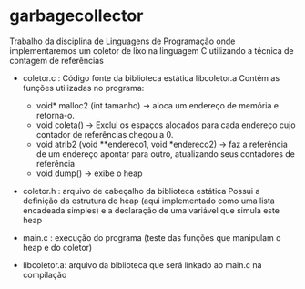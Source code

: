 # garbagecollector
Trabalho da disciplina de Linguagens de Programação onde implementaremos um coletor de lixo na linguagem C utilizando a técnica de contagem de referências
- coletor.c :
  Código fonte da biblioteca estática libcoletor.a
  Contém as funções utilizadas no programa:
  - void* malloc2 (int tamanho) -> aloca um endereço de memória e retorna-o.
  - void coleta() -> Exclui os espaços alocados para cada endereço cujo contador de referências chegou a 0.
  - void atrib2 (void **endereco1, void *endereco2) -> faz a referência de um endereço apontar para outro, atualizando seus contadores de referência
  - void dump() -> exibe o heap

- coletor.h : arquivo de cabeçalho da biblioteca estática
  Possui a definição da estrutura do heap (aqui implementado como uma lista encadeada simples) e a declaração de uma variável que simula este heap
  
- main.c : execução do programa (teste das funções que manipulam o heap e do coletor)

- libcoletor.a: arquivo da biblioteca que será linkado ao main.c na compilação
